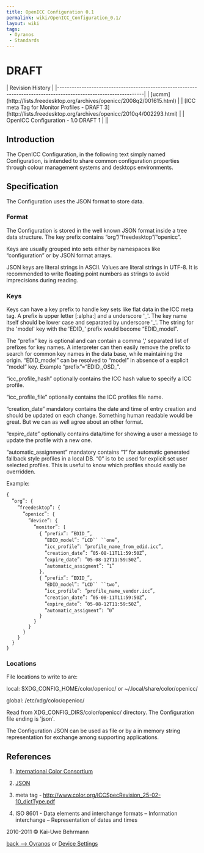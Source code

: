 ```yaml
---
title: OpenICC Configuration 0.1
permalink: wiki/OpenICC_Configuration_0.1/
layout: wiki
tags:
 - Oyranos
 - Standards
---
```


<h1>
DRAFT

</h1>
| Revision History                                                                                                |
|-----------------------------------------------------------------------------------------------------------------|
| [ucmm](http://lists.freedesktop.org/archives/openicc/2008q2/001615.html)                                        |
| [ICC meta Tag for Monitor Profiles - DRAFT 3](http://lists.freedesktop.org/archives/openicc/2010q4/002293.html) |
| OpenICC Configuration - 1.0 DRAFT 1                                                                             |
||

Introduction
------------

The OpenICC Configuration, in the following text simply named
Configuration, is intended to share common configuration properties
through colour management systems and desktops environments.

Specification
-------------

The Configuration uses the JSON format to store data.

### Format

The Configuration is stored in the well known JSON format inside a tree
data structure. The key prefix contains “org”/“freedesktop”/“openicc”.

Keys are usually grouped into sets either by namespaces like
“configuration” or by JSON format arrays.

JSON keys are literal strings in ASCII. Values are literal strings in
UTF-8. It is recommended to write floating point numbers as strings to
avoid imprecisions during reading.

### Keys

Keys can have a key prefix to handle key sets like flat data in the ICC
meta tag. A prefix is upper letter \[:alpha:\] and a underscore '\_'.
The key name itself should be lower case and separated by underscore
'\_'. The string for the 'model' key with the 'EDID\_' prefix would
become “EDID\_model”.

The “prefix” key is optional and can contain a comma ',' separated list
of prefixes for key names. A interpreter can then easily remove the
prefix to search for common key names in the data base, while
maintaining the origin. “EDID\_model” can be resolved to “model” in
absence of a explicit “model” key. Example “prefix”=“EDID\_,OSD\_”.

“icc\_profile\_hash” optionally contains the ICC hash value to specify a
ICC profile.

“icc\_profile\_file” optionally contains the ICC profiles file name.

“creation\_date” mandatory contains the date and time of entry creation
and should be updated on each change. Something human readable would be
great. But we can as well agree about an other format.

“expire\_date” optionally contains data/time for showing a user a
message to update the profile with a new one.

“automatic\_assignment” mandatory contains “1” for automatic generated
fallback style profiles in a local DB. “0” is to be used for explicit
set user selected profiles. This is useful to know which profiles should
easily be overridden.

Example:

`{`  
`  `“`org`”`: {`  
`    `“`freedesktop`”`: {`  
`      `“`openicc`”`: {`  
`        `“`device`”`: {`  
`          `“`monitor`”`: [`  
`            { `“`prefix`”`: `“`EDID_`”`,`  
`              `“`EDID_model`”`: `“`LCD`` ``one`”`,`  
`              `“`icc_profile`”`: `“`profile_name_from_edid.icc`”`,`  
`              `“`creation_date`”`: `“`05-08-11T11:59:50Z`”`,`  
`              `“`expire_date`”`: `“`05-08-12T11:59:50Z`”`,`  
`              `“`automatic_assigment`”`: `“`1`”  
`            },`  
`            { `“`prefix`”`: `“`EDID_`”`,`  
`              `“`EDID_model`”`: `“`LCD`` ``two`”`,`  
`              `“`icc_profile`”`: `“`profile_name_vendor.icc`”`,`  
`              `“`creation_date`”`: `“`05-08-11T11:59:50Z`”`,`  
`              `“`expire_date`”`: `“`05-08-12T11:59:50Z`”`,`  
`              `“`automatic_assigment`”`: `“`0`”  
`            }`  
`          }`  
`        }`  
`      }`  
`    }`  
`  }`  
`}`

### Locations

File locations to write to are:

local: $XDG\_CONFIG\_HOME/color/openicc/ or
~/.local/share/color/openicc/

global: /etc/xdg/color/openicc/

Read from XDG\_CONFIG\_DIRS/color/openicc/ directory. The Configuration
file ending is 'json'.

The Configuration JSON can be used as file or by a in memory string
representation for exchange among supporting applications.

References
----------

1. [International Color Consortium](http://www.color.org)

2. [JSON](http://www.json.org)

3. meta tag -
<http://www.color.org/ICCSpecRevision_25-02-10_dictType.pdf>

4. ISO 8601 - Data elements and interchange formats – Information
interchange – Representation of dates and times

2010-2011 © Kai-Uwe Behrmann

[back --&gt; Oyranos](/wiki/Oyranos "wikilink") or [Device
Settings](/wiki/Device_Settings "wikilink")
